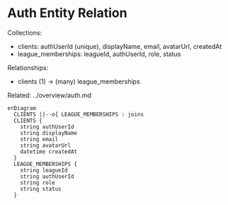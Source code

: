 # Auth Entity Relation

Collections:

- clients: authUserId (unique), displayName, email, avatarUrl, createdAt
- league_memberships: leagueId, authUserId, role, status

Relationships:

- clients (1) → (many) league_memberships

Related: ../overview/auth.md

```mermaid
erDiagram
  CLIENTS ||--o{ LEAGUE_MEMBERSHIPS : joins
  CLIENTS {
    string authUserId
    string displayName
    string email
    string avatarUrl
    datetime createdAt
  }
  LEAGUE_MEMBERSHIPS {
    string leagueId
    string authUserId
    string role
    string status
  }
```
